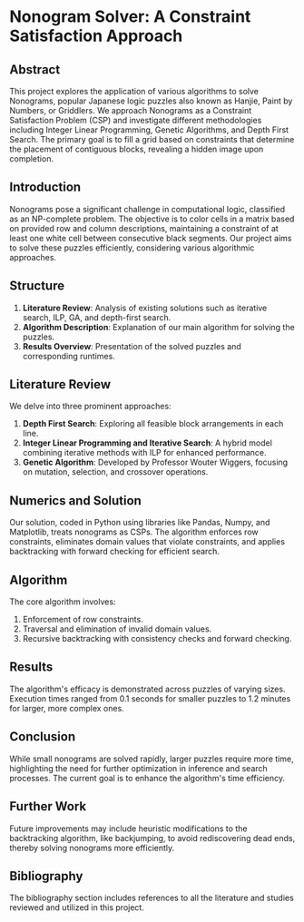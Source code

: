 # Nonogram Solver: A Constraint Satisfaction Approach

## Abstract
This project explores the application of various algorithms to solve Nonograms, popular Japanese logic puzzles also known as Hanjie, Paint by Numbers, or Griddlers. We approach Nonograms as a Constraint Satisfaction Problem (CSP) and investigate different methodologies including Integer Linear Programming, Genetic Algorithms, and Depth First Search. The primary goal is to fill a grid based on constraints that determine the placement of contiguous blocks, revealing a hidden image upon completion.

## Introduction
Nonograms pose a significant challenge in computational logic, classified as an NP-complete problem. The objective is to color cells in a matrix based on provided row and column descriptions, maintaining a constraint of at least one white cell between consecutive black segments. Our project aims to solve these puzzles efficiently, considering various algorithmic approaches.

## Structure
1. **Literature Review**: Analysis of existing solutions such as iterative search, ILP, GA, and depth-first search.
2. **Algorithm Description**: Explanation of our main algorithm for solving the puzzles.
3. **Results Overview**: Presentation of the solved puzzles and corresponding runtimes.

## Literature Review
We delve into three prominent approaches:
1. **Depth First Search**: Exploring all feasible block arrangements in each line.
2. **Integer Linear Programming and Iterative Search**: A hybrid model combining iterative methods with ILP for enhanced performance.
3. **Genetic Algorithm**: Developed by Professor Wouter Wiggers, focusing on mutation, selection, and crossover operations.

## Numerics and Solution
Our solution, coded in Python using libraries like Pandas, Numpy, and Matplotlib, treats nonograms as CSPs. The algorithm enforces row constraints, eliminates domain values that violate constraints, and applies backtracking with forward checking for efficient search.

## Algorithm
The core algorithm involves:
1. Enforcement of row constraints.
2. Traversal and elimination of invalid domain values.
3. Recursive backtracking with consistency checks and forward checking.

## Results
The algorithm's efficacy is demonstrated across puzzles of varying sizes. Execution times ranged from 0.1 seconds for smaller puzzles to 1.2 minutes for larger, more complex ones.

## Conclusion
While small nonograms are solved rapidly, larger puzzles require more time, highlighting the need for further optimization in inference and search processes. The current goal is to enhance the algorithm's time efficiency.

## Further Work
Future improvements may include heuristic modifications to the backtracking algorithm, like backjumping, to avoid rediscovering dead ends, thereby solving nonograms more efficiently.

## Bibliography
The bibliography section includes references to all the literature and studies reviewed and utilized in this project.
